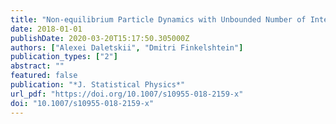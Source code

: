 ```yaml
---
title: "Non-equilibrium Particle Dynamics with Unbounded Number of Interacting Neighbors"
date: 2018-01-01
publishDate: 2020-03-20T15:17:50.305000Z
authors: ["Alexei Daletskii", "Dmitri Finkelshtein"]
publication_types: ["2"]
abstract: ""
featured: false
publication: "*J. Statistical Physics*"
url_pdf: "https://doi.org/10.1007/s10955-018-2159-x"
doi: "10.1007/s10955-018-2159-x"
---
```


